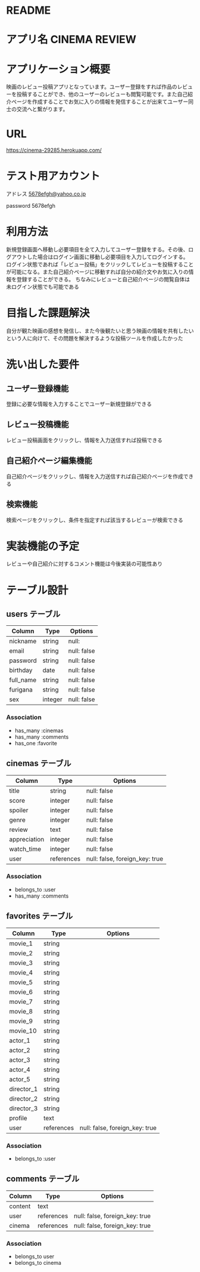 # README

# アプリ名 CINEMA REVIEW 

# アプリケーション概要

映画のレビュー投稿アプリとなっています。ユーザー登録をすれば作品のレビューを投稿することができ、他のユーザーのレビューも閲覧可能です。また自己紹介ページを作成することでお気に入りの情報を発信することが出来てユーザー同士の交流へと繋がります。



# URL 

https://cinema-29285.herokuapp.com/

# テスト用アカウント

アドレス 5678efgh@yahoo.co.jp

password 5678efgh

# 利用方法

新規登録画面へ移動し必要項目を全て入力してユーザー登録をする。その後、ログアウトした場合はログイン画面に移動し必要項目を入力してログインする。
ログイン状態であれば「レビュー投稿」をクリックしてレビューを投稿することが可能になる。また自己紹介ページに移動すれば自分の紹介文やお気に入りの情報を登録することができる。
ちなみにレビューと自己紹介ページの閲覧自体は未ログイン状態でも可能である

# 目指した課題解決

自分が観た映画の感想を発信し、また今後観たいと思う映画の情報を共有したいという人に向けて、その問題を解決するような投稿ツールを作成したかった

# 洗い出した要件

## ユーザー登録機能
登録に必要な情報を入力することでユーザー新規登録ができる

## レビュー投稿機能
レビュー投稿画面をクリックし、情報を入力送信すれば投稿できる

## 自己紹介ページ編集機能
自己紹介ページをクリックし、情報を入力送信すれば自己紹介ページを作成できる

## 検索機能
検索ページをクリックし、条件を指定すれば該当するレビューが検索できる

# 実装機能の予定

レビューや自己紹介に対するコメント機能は今後実装の可能性あり

# テーブル設計

## users テーブル
| Column    | Type    | Options    |
|-----------|---------|------------|
| nickname  | string  | null:| false|
| email    | string | null: false |
| password | string | null: false |
| birthday | date   | null: false |
| full_name | string | null: false |
| furigana | string | null: false |
| sex      | integer| null: false |

### Association

- has_many :cinemas
- has_many :comments
- has_one :favorite


## cinemas テーブル
| Column    | Type    | Options    |
|-----------|---------|------------|
| title     | string  | null: false |
| score     | integer | null: false |
| spoiler   | integer | null: false |
| genre     | integer | null: false |
| review    | text    | null: false |
| appreciation | integer | null: false |
| watch_time | integer | null: false |
| user         | references | null: false, foreign_key: true |

### Association

- belongs_to :user
- has_many :comments


## favorites テーブル
| Column    | Type    | Options    |
|-----------|---------|------------|
| movie_1   | string  |            |
| movie_2   | string  |            |
| movie_3   | string  |            |
| movie_4   | string  |            |
| movie_5   | string  |            |
| movie_6   | string  |            |
| movie_7   | string  |            |
| movie_8   | string  |            |
| movie_9   | string  |            |
| movie_10   | string  |            |
| actor_1    | string  |            |
| actor_2    | string  |            |
| actor_3    | string  |            |
| actor_4    | string  |            |
| actor_5    | string  |            |
| director_1   | string  |            |
| director_2   | string  |            |
| director_3   | string  |            |
| profile      | text    |            |
| user         | references | null: false, foreign_key: true |

### Association

- belongs_to :user


## comments テーブル
| Column  | Type       | Options                        |
| ------- | ---------- | ------------------------------ |
| content | text       |                                |  ## コメント
| user    | references | null: false, foreign_key: true |  ## ユーザーID
| cinema    | references | null: false, foreign_key: true |  ## タイトルID

### Association

- belongs_to user
- belongs_to cinema